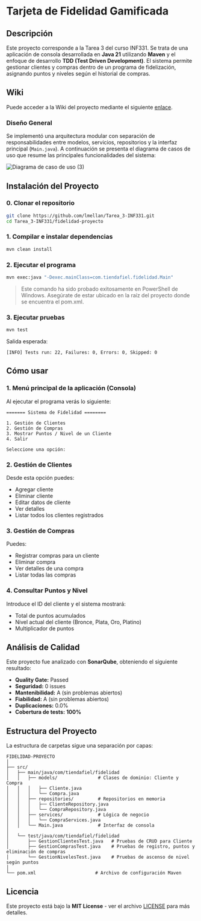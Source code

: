 # Tarjeta de Fidelidad Gamificada

##  Descripción

Este proyecto corresponde a la Tarea 3 del curso INF331. Se trata de una aplicación de consola desarrollada en **Java 21** utilizando **Maven** y el enfoque de desarrollo **TDD (Test Driven Development)**. El sistema permite gestionar clientes y compras dentro de un programa de fidelización, asignando puntos y niveles según el historial de compras.

## Wiki

Puede acceder a la Wiki del proyecto mediante el siguiente [enlace](https://github.com/lmellan/Tarea_3-INF331/wiki).  


### Diseño General

Se implementó una arquitectura modular con separación de responsabilidades entre modelos, servicios, repositorios y la interfaz principal (`Main.java`). A continuación se presenta el diagrama de casos de uso que resume las principales funcionalidades del sistema:

![Diagrama de caso de uso (3)](https://github.com/user-attachments/assets/20ac7658-01c0-4ffa-a667-90dd2049fe5d)


##  Instalación del Proyecto

### 0. Clonar el repositorio

```bash
git clone https://github.com/lmellan/Tarea_3-INF331.git
cd Tarea_3-INF331/fidelidad-proyecto
```

### 1. Compilar e instalar dependencias

```bash
mvn clean install
```

### 2. Ejecutar el programa

```bash
mvn exec:java "-Dexec.mainClass=com.tiendafiel.fidelidad.Main"
```
>  Este comando ha sido probado exitosamente en PowerShell de Windows. Asegúrate de estar ubicado en la raíz del proyecto donde se encuentra el pom.xml.

### 3. Ejecutar pruebas

```bash
mvn test
```

Salida esperada:

```
[INFO] Tests run: 22, Failures: 0, Errors: 0, Skipped: 0
```


## Cómo usar

### 1. Menú principal de la aplicación (Consola)

Al ejecutar el programa verás lo siguiente:

```
======= Sistema de Fidelidad ========

1. Gestión de Clientes
2. Gestión de Compras
3. Mostrar Puntos / Nivel de un Cliente
4. Salir

Seleccione una opción:
```

### 2. Gestión de Clientes

Desde esta opción puedes:

* Agregar cliente
* Eliminar cliente
* Editar datos de cliente
* Ver detalles
* Listar todos los clientes registrados

### 3. Gestión de Compras

Puedes:

* Registrar compras para un cliente
* Eliminar compra
* Ver detalles de una compra
* Listar todas las compras

### 4. Consultar Puntos y Nivel

Introduce el ID del cliente y el sistema mostrará:

* Total de puntos acumulados
* Nivel actual del cliente (Bronce, Plata, Oro, Platino)
* Multiplicador de puntos


## Análisis de Calidad

Este proyecto fue analizado con **SonarQube**, obteniendo el siguiente resultado:

- **Quality Gate:** Passed
- **Seguridad:** 0 issues
- **Mantenibilidad:** A (sin problemas abiertos)
- **Fiabilidad:** A (sin problemas abiertos)
- **Duplicaciones:** 0.0%
- **Cobertura de tests:** **100%**
 
## Estructura del Proyecto

La estructura de carpetas sigue una separación por capas:
 
```
FIDELIDAD-PROYECTO
│
├── src/
│   ├── main/java/com/tiendafiel/fidelidad
│   │   ├── models/               # Clases de dominio: Cliente y Compra
│   │   │   ├── Cliente.java
│   │   │   └── Compra.java
│   │   ├── repositories/         # Repositorios en memoria
│   │   │   ├── ClienteRepository.java
│   │   │   └── CompraRepository.java
│   │   ├── services/             # Lógica de negocio
│   │   │   └── CompraServices.java
│   │   └── Main.java             # Interfaz de consola
│
│   └── test/java/com/tiendafiel/fidelidad
│       ├── GestionClientesTest.java   # Pruebas de CRUD para Cliente
│       ├── GestionComprasTest.java    # Pruebas de registro, puntos y eliminación de compras
│       └── GestionNivelesTest.java    # Pruebas de ascenso de nivel según puntos
│
└── pom.xml                      # Archivo de configuración Maven
```
 

## Licencia

Este proyecto está bajo la **MIT License** - ver el archivo [LICENSE](https://github.com/lmellan/Tarea_3-INF331/edit/main/LICENSE) para más detalles.

